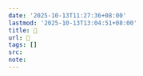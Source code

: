 ```yaml
---
date: '2025-10-13T11:27:36+08:00'
lastmod: '2025-10-13T13:04:51+08:00'
title: 󰘪
url: 󰘪
tags: []
src:
note:
---
```

